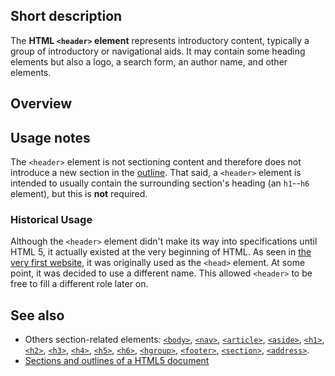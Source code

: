 ## Short description

The **HTML `<header>` element** represents introductory content,
typically a group of introductory or navigational aids. It may contain
some heading elements but also a logo, a search form, an author name,
and other elements.


## Overview

## Usage notes

The `<header>` element is not sectioning content and therefore does not
introduce a new section in the
[outline](/en-US/docs/Sections_and_Outlines_of_an_HTML5_document). That
said, a `<header>` element is intended to usually contain the
surrounding section's heading (an `h1`--`h6` element), but this is
**not** required.

### Historical Usage

Although the `<header>` element didn't make its way into specifications
until HTML 5, it actually existed at the very beginning of HTML. As seen
in [the very first website](http://info.cern.ch/), it was originally
used as the `<head>` element. At some point, it was decided to use a
different name. This allowed `<header>` to be free to fill a different
role later on.

## See also

- Others section-related elements:
  [`<body>`](/en-US/docs/Web/HTML/Element/body),
  [`<nav>`](/en-US/docs/Web/HTML/Element/nav),
  [`<article>`](/en-US/docs/Web/HTML/Element/article),
  [`<aside>`](/en-US/docs/Web/HTML/Element/aside),
  [`<h1>`](/en-US/docs/Web/HTML/Element/h1),
  [`<h2>`](/en-US/docs/Web/HTML/Element/h2),
  [`<h3>`](/en-US/docs/Web/HTML/Element/h3),
  [`<h4>`](/en-US/docs/Web/HTML/Element/h4),
  [`<h5>`](/en-US/docs/Web/HTML/Element/h5),
  [`<h6>`](/en-US/docs/Web/HTML/Element/h6),
  [`<hgroup>`](/en-US/docs/Web/HTML/Element/hgroup),
  [`<footer>`](/en-US/docs/Web/HTML/Element/footer),
  [`<section>`](/en-US/docs/Web/HTML/Element/section),
  [`<address>`](/en-US/docs/Web/HTML/Element/address).
- [Sections and outlines of a HTML5 document](/en-US/docs/Web/Guide/HTML/Sections_and_Outlines_of_an_HTML5_document)
